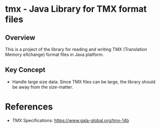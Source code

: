 # tmx - Java Library for TMX format files
## Overview
This is a project of the library for reading and writing TMX (Translation Memory eXchange) format files in Java platform.
## Key Concept
- Handle large size data: Since TMX files can be large, the library should be away from the size-matter.
# References
- TMX Specifications: https://www.gala-global.org/tmx-14b
